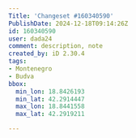 ```yaml
---
Title: 'Changeset #160340590'
PublishDate: 2024-12-18T09:14:26Z
id: 160340590
user: dada24
comment: description, note
created_by: iD 2.30.4
tags:
- Montenegro
- Budva
bbox:
  min_lon: 18.8426193
  min_lat: 42.2914447
  max_lon: 18.8441558
  max_lat: 42.2919211

---
```

